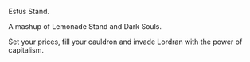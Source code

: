 Estus Stand.

A mashup of Lemonade Stand and Dark Souls.

Set your prices, fill your cauldron and  invade Lordran with the power of capitalism. 